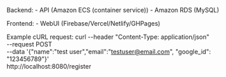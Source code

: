 Backend:
    - API (Amazon ECS (container service))
    - Amazon RDS (MySQL)

Frontend:
    - WebUI (Firebase/Vercel/Netlify/GHPages)

Example cURL request:
    curl --header "Content-Type: application/json" \
  --request POST \
  --data '{"name":"test user","email":"testuser@email.com", "google_id": "123456789"}' \
  http://localhost:8080/register